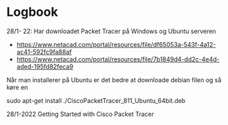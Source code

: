 # Logbook
28/1- 22: Har downloadet Packet Tracer på Windows og Ubuntu serveren
* https://www.netacad.com/portal/resources/file/df65053a-543f-4a12-ac41-592fc9fa88af
* https://www.netacad.com/portal/resources/file/7b1849d4-dd2c-4e4d-aded-195fd82feca9

Når man installerer på Ubuntu er det bedre at downloade debian filen og så køre en
  
  sudo apt-get install ./CiscoPacketTracer_811_Ubuntu_64bit.deb
  
28/1-2022 Getting Started with Cisco Packet Tracer
  
